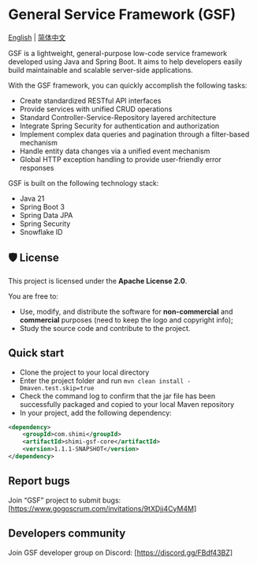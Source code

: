 # General Service Framework (GSF)

[English](README.md) | [简体中文](README.zh-CN.md)

GSF is a lightweight, general-purpose low-code service framework developed using Java and Spring Boot. It aims to help developers easily build maintainable and scalable server-side applications.

With the GSF framework, you can quickly accomplish the following tasks:

- Create standardized RESTful API interfaces 
- Provide services with unified CRUD operations 
- Standard Controller-Service-Repository layered architecture 
- Integrate Spring Security for authentication and authorization 
- Implement complex data queries and pagination through a filter-based mechanism 
- Handle entity data changes via a unified event mechanism 
- Global HTTP exception handling to provide user-friendly error responses

GSF is built on the following technology stack:
- Java 21
- Spring Boot 3
- Spring Data JPA
- Spring Security
- Snowflake ID

## 🛡️ License

This project is licensed under the **Apache License 2.0**.

You are free to:

- Use, modify, and distribute the software for **non-commercial** and **commercial** purposes (need to keep the logo and copyright info);
- Study the source code and contribute to the project.

## Quick start

- Clone the project to your local directory
- Enter the project folder and run `mvn clean install -Dmaven.test.skip=true`
- Check the command log to confirm that the jar file has been successfully packaged and copied to your local Maven repository
- In your project, add the following dependency:
```xml
<dependency>
    <groupId>com.shimi</groupId>
    <artifactId>shimi-gsf-core</artifactId>
    <version>1.1.1-SNAPSHOT</version>
</dependency>
```

## Report bugs

Join “GSF” project to submit bugs: [https://www.gogoscrum.com/invitations/9tXDjj4CyM4M]

## Developers community

Join GSF developer group on Discord: [https://discord.gg/FBdf43BZ]